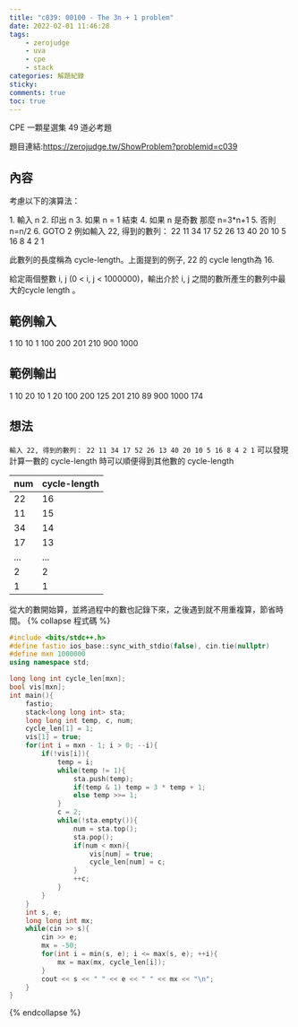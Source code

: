 ```yaml
---
title: "c039: 00100 - The 3n + 1 problem"
date: 2022-02-01 11:46:28
tags:
    - zerojudge
    - uva
    - cpe
    - stack
categories: 解題紀錄
sticky: 
comments: true
toc: true
---
```

CPE 一顆星選集 49 道必考題
<!--more-->
題目連結:https://zerojudge.tw/ShowProblem?problemid=c039
## 內容
考慮以下的演算法：

1\.         輸入 n
2\.         印出 n
3\.         如果 n = 1 結束
4\.         如果 n 是奇數 那麼 n=3*n+1
5\.         否則 n=n/2
6\.         GOTO 2
例如輸入 22, 得到的數列： 22 11 34 17 52 26 13 40 20 10 5 16 8 4 2 1 

此數列的長度稱為 cycle-length。上面提到的例子, 22 的 cycle length為 16.

給定兩個整數 i, j (0 < i, j < 1000000)，輸出介於 i, j 之間的數所產生的數列中最大的cycle length 。
## 範例輸入
1 10
10 1
100 200
201 210
900 1000
## 範例輸出
1 10 20
10 1 20
100 200 125
201 210 89
900 1000 174
## 想法
`輸入 22, 得到的數列： 22 11 34 17 52 26 13 40 20 10 5 16 8 4 2 1`
可以發現計算一數的 cycle-length 時可以順便得到其他數的 cycle-length

|num  |cycle-length|
|-----|------------|
|22   |16          |
|11   |15          |
|34   |14          |
|17   |13          |
|...  |...         |
|2    |2           |
|1    |1           |

從大的數開始算，並將過程中的數也記錄下來，之後遇到就不用重複算，節省時間。
{% collapse 程式碼 %}
```cpp
#include <bits/stdc++.h>
#define fastio ios_base::sync_with_stdio(false), cin.tie(nullptr)
#define mxn 1000000
using namespace std;

long long int cycle_len[mxn];
bool vis[mxn];
int main(){
    fastio;
    stack<long long int> sta;
    long long int temp, c, num;
    cycle_len[1] = 1;
    vis[1] = true;
    for(int i = mxn - 1; i > 0; --i){
        if(!vis[i]){
            temp = i;
            while(temp != 1){
                sta.push(temp);
                if(temp & 1) temp = 3 * temp + 1;
                else temp >>= 1;
            }
            c = 2;
            while(!sta.empty()){
                num = sta.top();
                sta.pop();
                if(num < mxn){
                    vis[num] = true;
                    cycle_len[num] = c;
                }
                ++c;
            }
        }
    }
    int s, e;
    long long int mx;
    while(cin >> s){
        cin >> e;
        mx = -50;
        for(int i = min(s, e); i <= max(s, e); ++i){
            mx = max(mx, cycle_len[i]);
        }
        cout << s << " " << e << " " << mx << "\n";
    }
}
```
{% endcollapse %}
